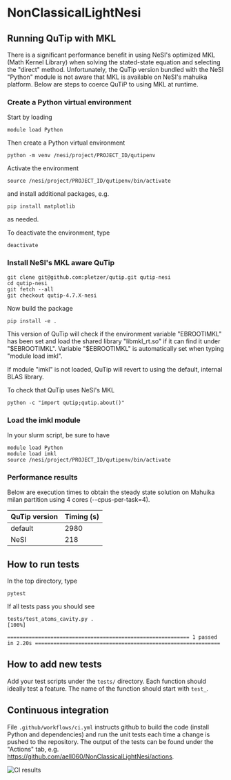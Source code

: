# NonClassicalLightNesi


## Running QuTip with MKL

There is a significant performance benefit in using NeSI's optimized MKL (Math Kernel Library) when 
solving the stated-state equation and selecting the "direct" method. Unfortunately, the QuTip version
bundled with the NeSI "Python" module is not aware that MKL is available on NeSI's mahuika platform.
Below are steps to coerce QuTiP to using MKL at runtime. 

### Create a Python virtual environment

Start by loading
```
module load Python
```
Then create a Python virtual environment
```
python -m venv /nesi/project/PROJECT_ID/qutipenv
```

Activate the environment
```
source /nesi/project/PROJECT_ID/qutipenv/bin/activate
```
and install additional packages, e.g.
```
pip install matplotlib
```
as needed.

To deactivate the environment, type
```
deactivate
```

### Install NeSI's MKL aware QuTip

```
git clone git@github.com:pletzer/qutip.git qutip-nesi
cd qutip-nesi
git fetch --all
git checkout qutip-4.7.X-nesi
```
Now build the package
```
pip install -e .
```
This version of QuTip will check if the environment variable "EBROOTIMKL" has been set and 
load the shared library "libmkl_rt.so" if it can find it under "$EBROOTIMKL". Variable "$EBROOTIMKL"
is automatically set when typing "module load imkl". 

If module "imkl" is not loaded, QuTip will revert to using the default, internal BLAS library. 

To check that QuTip uses NeSI's MKL
```
python -c "import qutip;qutip.about()"
```

### Load the imkl module 

In your slurm script, be sure to have
```
module load Python
module load imkl
source /nesi/project/PROJECT_ID/qutipenv/bin/activate
```

### Performance results 

Below are execution times to obtain the steady state solution on Mahuika milan partition using 4 cores (--cpus-per-task=4).

| QuTip version | Timing (s) |
|---------------|--------|
| default       | 2980   |
| NeSI          | 218    |

## How to run tests

In the top directory, type
```
pytest
```
If all tests pass you should see
```
tests/test_atoms_cavity.py .                                                                                                       [100%]

=========================================================== 1 passed in 2.20s ============================================================
```

## How to add new tests

Add your test scripts under the `tests/` directory. Each function should ideally test a feature. The name of the function 
should start with `test_`.

## Continuous integration

File `.github/workflows/ci.yml` instructs github to build the code (install Python and dependencies) and run the unit tests each time 
a change is pushed to the repository. The output of the tests can be found under the "Actions" tab, e.g. <https://github.com/aell060/NonClassicalLightNesi/actions>.

![CI results](https://github.com/aell060/NonClassicalLightNesi/actions/workflows/ci.yml/badge.svg)

